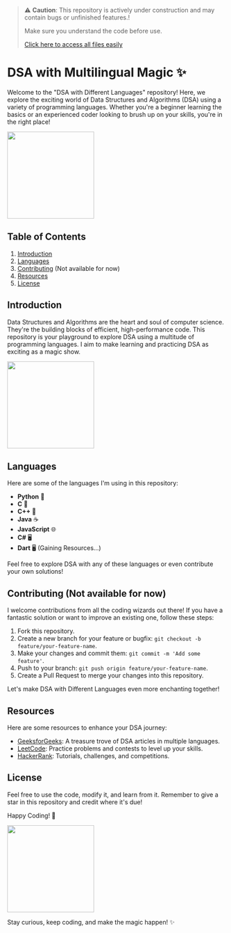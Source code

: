 <!-- ![Under Construction](https://github.com/Mahfuz2411/DSA-with-different-Languages/blob/main/m_Assests/construction.png) -->

> ⚠️ **Caution**: This repository is actively under construction and may contain bugs or unfinished features.!
>
> Make sure you understand the code before use.
> 
> [Click here to access all files easily](https://github.com/Mahfuz2411/DSA-with-different-Languages/blob/main/FOLDER_STRUCTURE.md)


# DSA with Multilingual Magic ✨

Welcome to the "DSA with Different Languages" repository! Here, we explore the exciting world of Data Structures and Algorithms (DSA) using a variety of programming languages. Whether you're a beginner learning the basics or an experienced coder looking to brush up on your skills, you're in the right place!

<!-- ![Funny Coding](https://media.giphy.com/media/ZVik7pBtu9dNS/giphy.gif) -->
<img height="200" src="https://media.giphy.com/media/ZVik7pBtu9dNS/giphy.gif">

## Table of Contents

1. [Introduction](#introduction)
2. [Languages](#languages)
3. [Contributing](#contributing) (Not available for now)
4. [Resources](#resources)
5. [License](#license)

## Introduction

Data Structures and Algorithms are the heart and soul of computer science. They're the building blocks of efficient, high-performance code. This repository is your playground to explore DSA using a multitude of programming languages. I aim to make learning and practicing DSA as exciting as a magic show. 

<img height="200" src="https://c.tenor.com/yjyWmNR-u0YAAAAd/tenor.gif">

<!-- ![Magic Show](https://c.tenor.com/yjyWmNR-u0YAAAAd/tenor.gif) -->

## Languages

Here are some of the languages I'm using in this repository:

- **Python** 🐍
- **C** 🧩
- **C++** 🧩
- **Java** ☕
- **JavaScript** 🌐
- **C#** 🖥️
- **Dart** 🖥️ (Gaining Resources...)

Feel free to explore DSA with any of these languages or even contribute your own solutions!

## Contributing (Not available for now)

I welcome contributions from all the coding wizards out there! If you have a fantastic solution or want to improve an existing one, follow these steps:

1. Fork this repository.
2. Create a new branch for your feature or bugfix: `git checkout -b feature/your-feature-name`.
3. Make your changes and commit them: `git commit -m 'Add some feature'`.
4. Push to your branch: `git push origin feature/your-feature-name`.
5. Create a Pull Request to merge your changes into this repository.

Let's make DSA with Different Languages even more enchanting together!

## Resources

Here are some resources to enhance your DSA journey:

- [GeeksforGeeks](https://www.geeksforgeeks.org/): A treasure trove of DSA articles in multiple languages.
- [LeetCode](https://leetcode.com/): Practice problems and contests to level up your skills.
- [HackerRank](https://www.hackerrank.com/dashboard): Tutorials, challenges, and competitions.

## License

Feel free to use the code, modify it, and learn from it. Remember to give a star in this repository and credit where it's due! 

Happy Coding! 🚀

<!-- ![Magic Coding](https://media.giphy.com/media/LmNwrBhejkK9EFP504/giphy.gif) -->
<img height="200" src="https://media.giphy.com/media/LmNwrBhejkK9EFP504/giphy.gif">

Stay curious, keep coding, and make the magic happen! ✨
